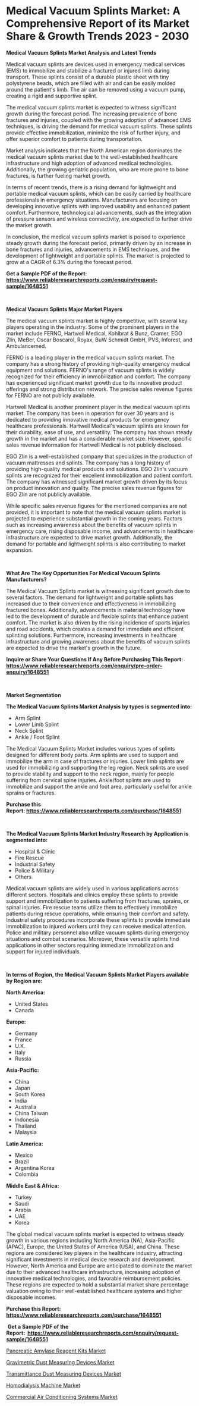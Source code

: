 <p><h1>Medical Vacuum Splints Market: A Comprehensive Report of its Market Share & Growth Trends 2023 - 2030</h1></p><p><strong>Medical Vacuum Splints Market Analysis and Latest Trends</strong></p>
<p><p>Medical vacuum splints are devices used in emergency medical services (EMS) to immobilize and stabilize a fractured or injured limb during transport. These splints consist of a durable plastic sheet with tiny polystyrene beads, which are filled with air and can be easily molded around the patient's limb. The air can be removed using a vacuum pump, creating a rigid and supportive splint.</p><p>The medical vacuum splints market is expected to witness significant growth during the forecast period. The increasing prevalence of bone fractures and injuries, coupled with the growing adoption of advanced EMS techniques, is driving the demand for medical vacuum splints. These splints provide effective immobilization, minimize the risk of further injury, and offer superior comfort to patients during transportation.</p><p>Market analysis indicates that the North American region dominates the medical vacuum splints market due to the well-established healthcare infrastructure and high adoption of advanced medical technologies. Additionally, the growing geriatric population, who are more prone to bone fractures, is further fueling market growth.</p><p>In terms of recent trends, there is a rising demand for lightweight and portable medical vacuum splints, which can be easily carried by healthcare professionals in emergency situations. Manufacturers are focusing on developing innovative splints with improved usability and enhanced patient comfort. Furthermore, technological advancements, such as the integration of pressure sensors and wireless connectivity, are expected to further drive the market growth.</p><p>In conclusion, the medical vacuum splints market is poised to experience steady growth during the forecast period, primarily driven by an increase in bone fractures and injuries, advancements in EMS techniques, and the development of lightweight and portable splints. The market is projected to grow at a CAGR of 6.3% during the forecast period.</p></p>
<p><strong>Get a Sample PDF of the Report:&nbsp; <a href="https://www.reliableresearchreports.com/enquiry/request-sample/1648551">https://www.reliableresearchreports.com/enquiry/request-sample/1648551</a></strong></p>
<p>&nbsp;</p>
<p><strong>Medical Vacuum Splints Major Market Players</strong></p>
<p><p>The medical vacuum splints market is highly competitive, with several key players operating in the industry. Some of the prominent players in the market include FERNO, Hartwell Medical, Kohlbrat & Bunz, Cramer, EGO Zlín, MeBer, Oscar Boscarol, Royax, BuW Schmidt GmbH, PVS, Inforest, and Ambulancemed.</p><p>FERNO is a leading player in the medical vacuum splints market. The company has a strong history of providing high-quality emergency medical equipment and solutions. FERNO's range of vacuum splints is widely recognized for their efficiency in immobilization and comfort. The company has experienced significant market growth due to its innovative product offerings and strong distribution network. The precise sales revenue figures for FERNO are not publicly available.</p><p>Hartwell Medical is another prominent player in the medical vacuum splints market. The company has been in operation for over 30 years and is dedicated to providing innovative medical products for emergency healthcare professionals. Hartwell Medical's vacuum splints are known for their durability, ease of use, and versatility. The company has shown steady growth in the market and has a considerable market size. However, specific sales revenue information for Hartwell Medical is not publicly disclosed.</p><p>EGO Zlín is a well-established company that specializes in the production of vacuum mattresses and splints. The company has a long history of providing high-quality medical products and solutions. EGO Zlín's vacuum splints are recognized for their excellent immobilization and patient comfort. The company has witnessed significant market growth driven by its focus on product innovation and quality. The precise sales revenue figures for EGO Zlín are not publicly available.</p><p>While specific sales revenue figures for the mentioned companies are not provided, it is important to note that the medical vacuum splints market is projected to experience substantial growth in the coming years. Factors such as increasing awareness about the benefits of vacuum splints in emergency care, rising disposable income, and advancements in healthcare infrastructure are expected to drive market growth. Additionally, the demand for portable and lightweight splints is also contributing to market expansion.</p></p>
<p>&nbsp;</p>
<p><strong>What Are The Key Opportunities For Medical Vacuum Splints Manufacturers?</strong></p>
<p><p>The Medical Vacuum Splints market is witnessing significant growth due to several factors. The demand for lightweight and portable splints has increased due to their convenience and effectiveness in immobilizing fractured bones. Additionally, advancements in material technology have led to the development of durable and flexible splints that enhance patient comfort. The market is also driven by the rising incidence of sports injuries and road accidents, which creates a demand for immediate and efficient splinting solutions. Furthermore, increasing investments in healthcare infrastructure and growing awareness about the benefits of vacuum splints are expected to drive the market's growth in the future.</p></p>
<p><strong>Inquire or Share Your Questions If Any Before Purchasing This Report: <a href="https://www.reliableresearchreports.com/enquiry/pre-order-enquiry/1648551">https://www.reliableresearchreports.com/enquiry/pre-order-enquiry/1648551</a></strong></p>
<p>&nbsp;</p>
<p><strong>Market Segmentation</strong></p>
<p><strong>The Medical Vacuum Splints Market Analysis by types is segmented into:</strong></p>
<p><ul><li>Arm Splint</li><li>Lower Limb Splint</li><li>Neck Splint</li><li>Ankle / Foot Splint</li></ul></p>
<p><p>The Medical Vacuum Splints Market includes various types of splints designed for different body parts. Arm splints are used to support and immobilize the arm in case of fractures or injuries. Lower limb splints are used for immobilizing and supporting the leg region. Neck splints are used to provide stability and support to the neck region, mainly for people suffering from cervical spine injuries. Ankle/foot splints are used to immobilize and support the ankle and foot area, particularly useful for ankle sprains or fractures.</p></p>
<p><strong>Purchase this Report:&nbsp;<a href="https://www.reliableresearchreports.com/purchase/1648551">https://www.reliableresearchreports.com/purchase/1648551</a></strong></p>
<p>&nbsp;</p>
<p><strong>The Medical Vacuum Splints Market Industry Research by Application is segmented into:</strong></p>
<p><ul><li>Hospital & Clinic</li><li>Fire Rescue</li><li>Industrial Safety</li><li>Police & Military</li><li>Others</li></ul></p>
<p><p>Medical vacuum splints are widely used in various applications across different sectors. Hospitals and clinics employ these splints to provide support and immobilization to patients suffering from fractures, sprains, or spinal injuries. Fire rescue teams utilize them to effectively immobilize patients during rescue operations, while ensuring their comfort and safety. Industrial safety procedures incorporate these splints to provide immediate immobilization to injured workers until they can receive medical attention. Police and military personnel also utilize vacuum splints during emergency situations and combat scenarios. Moreover, these versatile splints find applications in other sectors requiring immediate immobilization and support for injured individuals.</p></p>
<p>&nbsp;</p>
<p><strong>In terms of Region, the Medical Vacuum Splints Market Players available by Region are:</strong></p>
<p>
    <p> <strong> North America: </strong>
        <ul>
            <li>United States</li>
            <li>Canada</li>
        </ul>
        </p> 
    <p> <strong> Europe: </strong>
        <ul>
            <li>Germany</li>
            <li>France</li>
            <li>U.K.</li>
            <li>Italy</li>
            <li>Russia</li>
        </ul>
        </p> 
    <p> <strong> Asia-Pacific: </strong>
        <ul>
            <li>China</li>
            <li>Japan</li>
            <li>South Korea</li>
            <li>India</li>
            <li>Australia</li>
            <li>China Taiwan</li>
            <li>Indonesia</li>
            <li>Thailand</li>
            <li>Malaysia</li>
        </ul>
        </p> 
    <p> <strong> Latin America: </strong>
        <ul>
            <li>Mexico</li>
            <li>Brazil</li>
            <li>Argentina Korea</li>
            <li>Colombia</li>
        </ul>
        </p> 
    <p> <strong> Middle East & Africa: </strong>
        <ul>
            <li>Turkey</li>
            <li>Saudi</li>
            <li>Arabia</li>
            <li>UAE</li>
            <li>Korea</li>
        </ul>
    </p>
    </p>
<p><p>The global medical vacuum splints market is expected to witness steady growth in various regions including North America (NA), Asia-Pacific (APAC), Europe, the United States of America (USA), and China. These regions are considered key players in the healthcare industry, attracting significant investments in medical device research and development. However, North America and Europe are anticipated to dominate the market due to their advanced healthcare infrastructure, increasing adoption of innovative medical technologies, and favorable reimbursement policies. These regions are expected to hold a substantial market share percentage valuation owing to their well-established healthcare systems and higher disposable incomes.</p></p>
<p><strong>Purchase this Report: <a href="https://www.reliableresearchreports.com/purchase/1648551">https://www.reliableresearchreports.com/purchase/1648551</a></strong></p>
<p>&nbsp;<strong>Get a Sample PDF of the Report:&nbsp;&nbsp;<a href="https://www.reliableresearchreports.com/enquiry/request-sample/1648551">https://www.reliableresearchreports.com/enquiry/request-sample/1648551</a></strong></p>
<p><strong></strong></p>
<p><p><a href="https://www.linkedin.com/pulse/pancreatic-amylase-reagent-kits-market-insights-players/">Pancreatic Amylase Reagent Kits Market</a></p><p><a href="https://medium.com/@amayabeahan/gravimetric-dust-measuring-devices-market-trends-and-market-analysis-forecasted-for-period-465f83489d23">Gravimetric Dust Measuring Devices Market</a></p><p><a href="https://medium.com/@walterkutch/transmittance-dust-measuring-devices-market-share-evolution-and-market-growth-trends-2023-2030-59dcaa872825">Transmittance Dust Measuring Devices Market</a></p><p><a href="https://www.linkedin.com/pulse/homodialysis-machine-market-size-growth-forecast-from/">Homodialysis Machine Market</a></p><p><a href="https://www.linkedin.com/pulse/decoding-commercial-air-conditioning-systems-market-deep-dive/">Commercial Air Conditioning Systems Market</a></p></p>